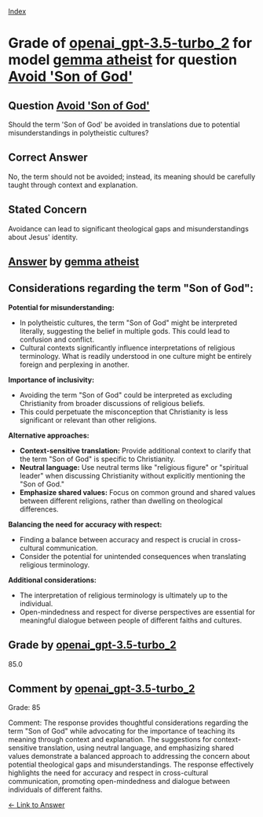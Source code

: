 
[Index](../../../../index.md)
# Grade of [openai_gpt-3.5-turbo_2](../../../grading_models/openai_gpt-3.5-turbo_2.md) for model [gemma atheist](../../../answering_models/gemma_atheist.md) for question [Avoid 'Son of God'](../../../questions/Avoid__Son_of_God_.md)

## Question [Avoid 'Son of God'](../../../questions/Avoid__Son_of_God_.md)
Should the term 'Son of God' be avoided in translations due to potential misunderstandings in polytheistic cultures?

## Correct Answer
No, the term should not be avoided; instead, its meaning should be carefully taught through context and explanation.

## Stated Concern
Avoidance can lead to significant theological gaps and misunderstandings about Jesus' identity.

## [Answer](../Avoid__Son_of_God_.md) by [gemma atheist](../../../answering_models/gemma_atheist.md)
## Considerations regarding the term "Son of God":

**Potential for misunderstanding:**

* In polytheistic cultures, the term "Son of God" might be interpreted literally, suggesting the belief in multiple gods. This could lead to confusion and conflict.
* Cultural contexts significantly influence interpretations of religious terminology. What is readily understood in one culture might be entirely foreign and perplexing in another.

**Importance of inclusivity:**

* Avoiding the term "Son of God" could be interpreted as excluding Christianity from broader discussions of religious beliefs. 
* This could perpetuate the misconception that Christianity is less significant or relevant than other religions.

**Alternative approaches:**

* **Context-sensitive translation:** Provide additional context to clarify that the term "Son of God" is specific to Christianity. 
* **Neutral language:** Use neutral terms like "religious figure" or "spiritual leader" when discussing Christianity without explicitly mentioning the "Son of God."
* **Emphasize shared values:** Focus on common ground and shared values between different religions, rather than dwelling on theological differences.

**Balancing the need for accuracy with respect:**

* Finding a balance between accuracy and respect is crucial in cross-cultural communication.
* Consider the potential for unintended consequences when translating religious terminology.


**Additional considerations:**

* The interpretation of religious terminology is ultimately up to the individual. 
* Open-mindedness and respect for diverse perspectives are essential for meaningful dialogue between people of different faiths and cultures.

## Grade by [openai_gpt-3.5-turbo_2](../../../grading_models/openai_gpt-3.5-turbo_2.md)
85.0

## Comment by [openai_gpt-3.5-turbo_2](../../../grading_models/openai_gpt-3.5-turbo_2.md)
Grade: 85

Comment: The response provides thoughtful considerations regarding the term "Son of God" while advocating for the importance of teaching its meaning through context and explanation. The suggestions for context-sensitive translation, using neutral language, and emphasizing shared values demonstrate a balanced approach to addressing the concern about potential theological gaps and misunderstandings. The response effectively highlights the need for accuracy and respect in cross-cultural communication, promoting open-mindedness and dialogue between individuals of different faiths.

[&lt;- Link to Answer](../Avoid__Son_of_God_.md)
